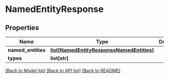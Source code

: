 # NamedEntityResponse

## Properties
Name | Type | Description | Notes
------------ | ------------- | ------------- | -------------
**named_entities** | [**list[NamedEntityResponseNamedEntities]**](NamedEntityResponseNamedEntities.md) |  | [optional] 
**types** | **list[str]** |  | [optional] 

[[Back to Model list]](../README.md#documentation-for-models) [[Back to API list]](../README.md#documentation-for-api-endpoints) [[Back to README]](../README.md)

